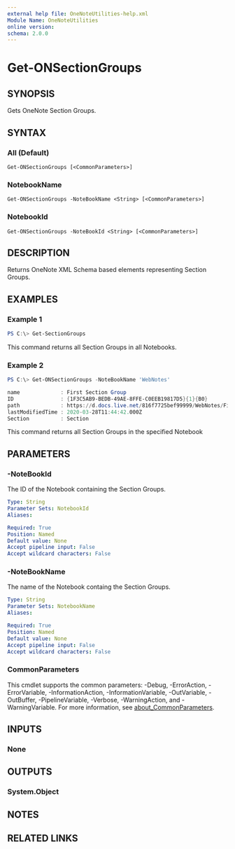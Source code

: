 ```yaml
---
external help file: OneNoteUtilities-help.xml
Module Name: OneNoteUtilities
online version:
schema: 2.0.0
---
```


# Get-ONSectionGroups

## SYNOPSIS
Gets OneNote Section Groups.

## SYNTAX

### All (Default)
```
Get-ONSectionGroups [<CommonParameters>]
```

### NotebookName
```
Get-ONSectionGroups -NoteBookName <String> [<CommonParameters>]
```

### NotebookId
```
Get-ONSectionGroups -NoteBookId <String> [<CommonParameters>]
```

## DESCRIPTION
Returns OneNote XML Schema based elements representing Section Groups.

## EXAMPLES

### Example 1
```powershell
PS C:\> Get-SectionGroups
```

This command returns all Section Groups in all Notebooks.

### Example 2
```powershell
PS C:\> Get-ONSectionGroups -NoteBookName 'WebNotes'

name             : First Section Group
ID               : {1F3C5AB9-BEDB-49AE-8FFE-C0EEB19817D5}{1}{B0}
path             : https://d.docs.live.net/816f7725bef99999/WebNotes/First Section Group/
lastModifiedTime : 2020-03-28T11:44:42.000Z
Section          : Section
```

This command returns all Section Groups in the specified Notebook

## PARAMETERS

### -NoteBookId
The ID of the Notebook containing the Section Groups.

```yaml
Type: String
Parameter Sets: NotebookId
Aliases:

Required: True
Position: Named
Default value: None
Accept pipeline input: False
Accept wildcard characters: False
```

### -NoteBookName
The name of the Notebook containg the Section Groups.

```yaml
Type: String
Parameter Sets: NotebookName
Aliases:

Required: True
Position: Named
Default value: None
Accept pipeline input: False
Accept wildcard characters: False
```

### CommonParameters
This cmdlet supports the common parameters: -Debug, -ErrorAction, -ErrorVariable, -InformationAction, -InformationVariable, -OutVariable, -OutBuffer, -PipelineVariable, -Verbose, -WarningAction, and -WarningVariable. For more information, see [about_CommonParameters](http://go.microsoft.com/fwlink/?LinkID=113216).

## INPUTS

### None

## OUTPUTS

### System.Object
## NOTES

## RELATED LINKS
